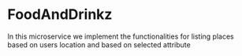 # FoodAndDrinkz
In this microservice we implement the functionalities for listing places based on users location and based on selected attribute
